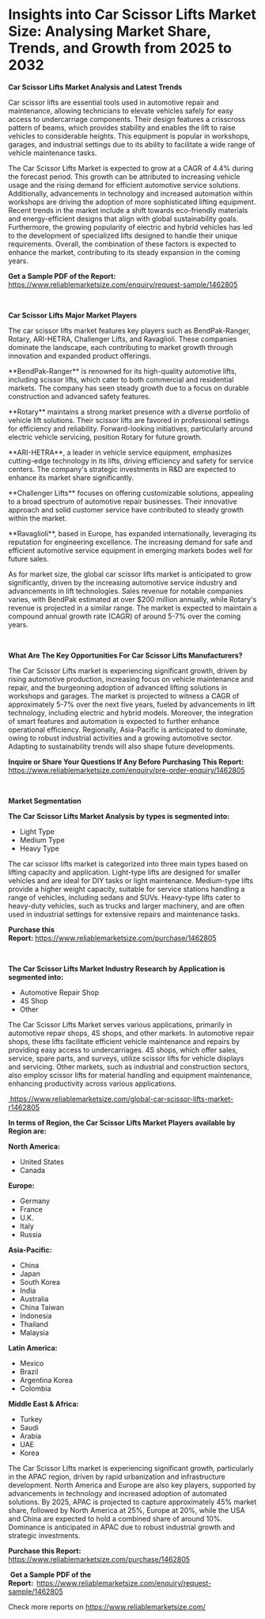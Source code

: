 <p><h1>Insights into Car Scissor Lifts Market Size: Analysing Market Share, Trends, and Growth from 2025 to 2032</h1></p><p><strong>Car Scissor Lifts Market Analysis and Latest Trends</strong></p>
<p><p>Car scissor lifts are essential tools used in automotive repair and maintenance, allowing technicians to elevate vehicles safely for easy access to undercarriage components. Their design features a crisscross pattern of beams, which provides stability and enables the lift to raise vehicles to considerable heights. This equipment is popular in workshops, garages, and industrial settings due to its ability to facilitate a wide range of vehicle maintenance tasks.</p><p>The Car Scissor Lifts Market is expected to grow at a CAGR of 4.4% during the forecast period. This growth can be attributed to increasing vehicle usage and the rising demand for efficient automotive service solutions. Additionally, advancements in technology and increased automation within workshops are driving the adoption of more sophisticated lifting equipment. Recent trends in the market include a shift towards eco-friendly materials and energy-efficient designs that align with global sustainability goals. Furthermore, the growing popularity of electric and hybrid vehicles has led to the development of specialized lifts designed to handle their unique requirements. Overall, the combination of these factors is expected to enhance the market, contributing to its steady expansion in the coming years.</p></p>
<p><strong>Get a Sample PDF of the Report:&nbsp;</strong> <a href="https://www.reliablemarketsize.com/enquiry/request-sample/1462805?utm_campaign=3544&utm_medium=2&utm_source=Github&utm_content=ia&utm_term=09042025&utm_id=car-scissor-lifts">https://www.reliablemarketsize.com/enquiry/request-sample/1462805</a></p>
<p>&nbsp;</p>
<p><strong>Car Scissor Lifts Major Market Players</strong></p>
<p><p>The car scissor lifts market features key players such as BendPak-Ranger, Rotary, ARI-HETRA, Challenger Lifts, and Ravaglioli. These companies dominate the landscape, each contributing to market growth through innovation and expanded product offerings.</p><p>**BendPak-Ranger** is renowned for its high-quality automotive lifts, including scissor lifts, which cater to both commercial and residential markets. The company has seen steady growth due to a focus on durable construction and advanced safety features. </p><p>**Rotary** maintains a strong market presence with a diverse portfolio of vehicle lift solutions. Their scissor lifts are favored in professional settings for efficiency and reliability. Forward-looking initiatives, particularly around electric vehicle servicing, position Rotary for future growth.</p><p>**ARI-HETRA**, a leader in vehicle service equipment, emphasizes cutting-edge technology in its lifts, driving efficiency and safety for service centers. The company's strategic investments in R&D are expected to enhance its market share significantly.</p><p>**Challenger Lifts** focuses on offering customizable solutions, appealing to a broad spectrum of automotive repair businesses. Their innovative approach and solid customer service have contributed to steady growth within the market.</p><p>**Ravaglioli**, based in Europe, has expanded internationally, leveraging its reputation for engineering excellence. The increasing demand for safe and efficient automotive service equipment in emerging markets bodes well for future sales.</p><p>As for market size, the global car scissor lifts market is anticipated to grow significantly, driven by the increasing automotive service industry and advancements in lift technologies. Sales revenue for notable companies varies, with BendPak estimated at over $200 million annually, while Rotary's revenue is projected in a similar range. The market is expected to maintain a compound annual growth rate (CAGR) of around 5-7% over the coming years.</p></p>
<p>&nbsp;</p>
<p><strong>What Are The Key Opportunities For Car Scissor Lifts Manufacturers?</strong></p>
<p><p>The Car Scissor Lifts market is experiencing significant growth, driven by rising automotive production, increasing focus on vehicle maintenance and repair, and the burgeoning adoption of advanced lifting solutions in workshops and garages. The market is projected to witness a CAGR of approximately 5-7% over the next five years, fueled by advancements in lift technology, including electric and hybrid models. Moreover, the integration of smart features and automation is expected to further enhance operational efficiency. Regionally, Asia-Pacific is anticipated to dominate, owing to robust industrial activities and a growing automotive sector. Adapting to sustainability trends will also shape future developments.</p></p>
<p><strong>Inquire or Share Your Questions If Any Before Purchasing This Report:</strong> <a href="https://www.reliablemarketsize.com/enquiry/pre-order-enquiry/1462805?utm_campaign=3544&utm_medium=2&utm_source=Github&utm_content=ia&utm_term=09042025&utm_id=car-scissor-lifts">https://www.reliablemarketsize.com/enquiry/pre-order-enquiry/1462805</a></p>
<p>&nbsp;</p>
<p><strong>Market Segmentation</strong></p>
<p><strong>The Car Scissor Lifts Market Analysis by types is segmented into:</strong></p>
<p><ul><li>Light Type</li><li>Medium Type</li><li>Heavy Type</li></ul></p>
<p><p>The car scissor lifts market is categorized into three main types based on lifting capacity and application. Light-type lifts are designed for smaller vehicles and are ideal for DIY tasks or light maintenance. Medium-type lifts provide a higher weight capacity, suitable for service stations handling a range of vehicles, including sedans and SUVs. Heavy-type lifts cater to heavy-duty vehicles, such as trucks and larger machinery, and are often used in industrial settings for extensive repairs and maintenance tasks.</p></p>
<p><strong>Purchase this Report:&nbsp;</strong><a href="https://www.reliablemarketsize.com/purchase/1462805?utm_campaign=3544&utm_medium=2&utm_source=Github&utm_content=ia&utm_term=09042025&utm_id=car-scissor-lifts">https://www.reliablemarketsize.com/purchase/1462805</a></p>
<p>&nbsp;</p>
<p><strong>The Car Scissor Lifts Market Industry Research by Application is segmented into:</strong></p>
<p><ul><li>Automotive Repair Shop</li><li>4S Shop</li><li>Other</li></ul></p>
<p><p>The Car Scissor Lifts Market serves various applications, primarily in automotive repair shops, 4S shops, and other markets. In automotive repair shops, these lifts facilitate efficient vehicle maintenance and repairs by providing easy access to undercarriages. 4S shops, which offer sales, service, spare parts, and surveys, utilize scissor lifts for vehicle displays and servicing. Other markets, such as industrial and construction sectors, also employ scissor lifts for material handling and equipment maintenance, enhancing productivity across various applications.</p></p>
<p><a href="https://www.reliablemarketsize.com/global-car-scissor-lifts-market-r1462805?utm_campaign=3544&utm_medium=2&utm_source=Github&utm_content=ia&utm_term=09042025&utm_id=car-scissor-lifts">&nbsp;https://www.reliablemarketsize.com/global-car-scissor-lifts-market-r1462805</a></p>
<p><strong>In terms of Region, the Car Scissor Lifts Market Players available by Region are:</strong></p>
<p>
    <p> <strong> North America: </strong>
        <ul>
            <li>United States</li>
            <li>Canada</li>
        </ul>
        </p> 
    <p> <strong> Europe: </strong>
        <ul>
            <li>Germany</li>
            <li>France</li>
            <li>U.K.</li>
            <li>Italy</li>
            <li>Russia</li>
        </ul>
        </p> 
    <p> <strong> Asia-Pacific: </strong>
        <ul>
            <li>China</li>
            <li>Japan</li>
            <li>South Korea</li>
            <li>India</li>
            <li>Australia</li>
            <li>China Taiwan</li>
            <li>Indonesia</li>
            <li>Thailand</li>
            <li>Malaysia</li>
        </ul>
        </p> 
    <p> <strong> Latin America: </strong>
        <ul>
            <li>Mexico</li>
            <li>Brazil</li>
            <li>Argentina Korea</li>
            <li>Colombia</li>
        </ul>
        </p> 
    <p> <strong> Middle East & Africa: </strong>
        <ul>
            <li>Turkey</li>
            <li>Saudi</li>
            <li>Arabia</li>
            <li>UAE</li>
            <li>Korea</li>
        </ul>
    </p>
    </p>
<p><p>The Car Scissor Lifts market is experiencing significant growth, particularly in the APAC region, driven by rapid urbanization and infrastructure development. North America and Europe are also key players, supported by advancements in technology and increased adoption of automated solutions. By 2025, APAC is projected to capture approximately 45% market share, followed by North America at 25%, Europe at 20%, while the USA and China are expected to hold a combined share of around 10%. Dominance is anticipated in APAC due to robust industrial growth and strategic investments.</p></p>
<p><strong>Purchase this Report: </strong><a href="https://www.reliablemarketsize.com/purchase/1462805?utm_campaign=3544&utm_medium=2&utm_source=Github&utm_content=ia&utm_term=09042025&utm_id=car-scissor-lifts">https://www.reliablemarketsize.com/purchase/1462805</a></p>
<p>&nbsp;<strong>Get a Sample PDF of the Report:&nbsp;&nbsp;</strong><a href="https://www.reliablemarketsize.com/enquiry/request-sample/1462805?utm_campaign=3544&utm_medium=2&utm_source=Github&utm_content=ia&utm_term=09042025&utm_id=car-scissor-lifts">https://www.reliablemarketsize.com/enquiry/request-sample/1462805</a></p>
<p><strong></strong></p>
<p>Check more reports on <a href="https://www.reliablemarketsize.com/?utm_campaign=3544&utm_medium=2&utm_source=Github&utm_content=ia&utm_term=09042025&utm_id=car-scissor-lifts">https://www.reliablemarketsize.com/</a></p>